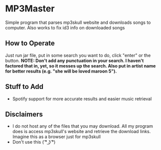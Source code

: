 # MP3Master
Simple program that parses mp3skull website and downloads songs to computer. Also works to fix id3 info on downloaded songs

## How to Operate
Just run jar file, put in some search you want to do, click "enter" or the button.
**NOTE: Don't add any punctuation in your search. I haven't factored that in, yet, so it messes up the search. Also put in artist name for better results (e.g. "she will be loved maroon 5").**

## Stuff to Add
* Spotify support for more accurate results and easier music retrieval

## Disclaimers
* I do not host any of the files that you may download. All my program does is access mp3skull's website and retrieve the download links. Imagine this as a browser just for mp3skull
* Don't use this ( ͡° ͜ʖ ͡°)
